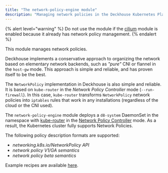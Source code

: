 ```yaml
---
title: "The network-policy-engine module"
description: "Managing network policies in the Deckhouse Kubernetes Platform cluster."
---
```


{% alert level="warning" %}
Do not use the module if the <a href="../cni-cilium/">cilium</a> module is enabled because it already has network policy management.
{% endalert %}

This module manages network policies.

Deckhouse implements a conservative approach to organizing the network based on elementary network backends, such as *"pure"* CNI or flannel in the `host-gw` mode. This approach is simple and reliable, and has proven itself to be the best.

The `NetworkPolicy` implementation in Deckhouse is also simple and reliable. It is based on `kube-router` in the *Network Policy Controller* mode (`--run-firewall`). In this case, `kube-router` transforms `NetworkPolicy` network policies into `iptables` rules that work in any installations (regardless of the cloud or the CNI used).

The `network-policy-engine` module deploys a `d8-system` DaemonSet in the namespace with [kube-router](https://github.com/cloudnativelabs/kube-router) in the [Network Policy Controller](https://kubernetes.io/docs/concepts/services-networking/network-policies/) mode. As a result, the Kubernetes cluster fully supports Network Policies.

The following policy description formats are supported:

- *networking.k8s.io/NetworkPolicy API*
- *network policy V1/GA semantics*
- *network policy beta semantics*

Example recipes are available [here](https://github.com/ahmetb/kubernetes-network-policy-recipes).
